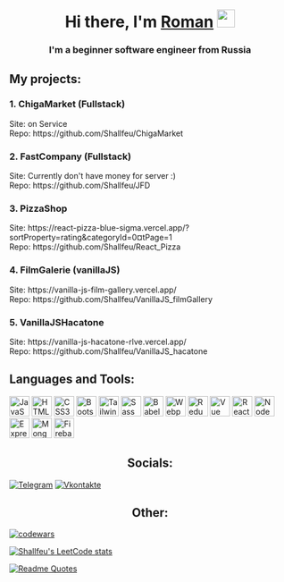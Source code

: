 <h1 align="center">Hi there, I'm <a href="https://vk.com/shallfeu" target="_blank">Roman</a> 
<img src="https://github.com/blackcater/blackcater/raw/main/images/Hi.gif" height="32"/></h1>
<h3 align="center">I'm a beginner software engineer from Russia</h3>

<h2>My projects:</h2>
<div>
  <h3>1. ChigaMarket (Fullstack)</h3>
  <div>Site: on Service</div>
  <div>Repo: https://github.com/Shallfeu/ChigaMarket</div>
</div>

<div>
  <h3>2. FastCompany (Fullstack)</h3>
  <div>Site: Currently don't have money for server :)</div>
  <div>Repo: https://github.com/Shallfeu/JFD</div>
</div>

<div>
  <h3>3. PizzaShop</h3>
  <div>Site: https://react-pizza-blue-sigma.vercel.app/?sortProperty=rating&categoryId=0&currentPage=1</div>
  <div>Repo: https://github.com/Shallfeu/React_Pizza</div>
</div>

<div>
  <h3>4. FilmGalerie (vanillaJS)</h3>
  <div>Site: https://vanilla-js-film-gallery.vercel.app/</div>
  <div>Repo: https://github.com/Shallfeu/VanillaJS_filmGallery</div>
</div>

<div>
  <h3>5. VanillaJSHacatone</h3>
  <div>Site: https://vanilla-js-hacatone-rlve.vercel.app/</div>
  <div>Repo: https://github.com/Shallfeu/VanillaJS_hacatone</div>
</div>

<h2>Languages and Tools:</h2>
<div align="center"><p align="left">
  <a href="https://developer.mozilla.org/en-US/docs/Web/JavaScript" target="_blank" rel="noreferrer"><img src="https://raw.githubusercontent.com/danielcranney/readme-generator/main/public/icons/skills/javascript-colored.svg" width="36" height="36" alt="JavaScript" /></a>
  <a href="https://developer.mozilla.org/en-US/docs/Glossary/HTML5" target="_blank" rel="noreferrer"><img src="https://raw.githubusercontent.com/danielcranney/readme-generator/main/public/icons/skills/html5-colored.svg" width="36" height="36" alt="HTML5" /></a>
  <a href="https://www.w3.org/TR/CSS/#css" target="_blank" rel="noreferrer"><img src="https://raw.githubusercontent.com/danielcranney/readme-generator/main/public/icons/skills/css3-colored.svg" width="36" height="36" alt="CSS3" /></a>
  <a href="https://getbootstrap.com/" target="_blank" rel="noreferrer"><img src="https://raw.githubusercontent.com/danielcranney/readme-generator/main/public/icons/skills/bootstrap-colored.svg" width="36" height="36" alt="Bootstrap" /></a>
  <a href="https://tailwindcss.com/" target="_blank" rel="noreferrer"><img src="https://raw.githubusercontent.com/danielcranney/readme-generator/main/public/icons/skills/tailwindcss-colored.svg" width="36" height="36" alt="TailwindCSS" /></a>
  <a href="https://sass-lang.com/" target="_blank" rel="noreferrer"><img src="https://raw.githubusercontent.com/danielcranney/readme-generator/main/public/icons/skills/sass-colored.svg" width="36" height="36" alt="Sass" /></a>
  <a href="https://babeljs.io/" target="_blank" rel="noreferrer"><img src="https://raw.githubusercontent.com/danielcranney/readme-generator/main/public/icons/skills/babel-colored.svg" width="36" height="36" alt="Babel" /></a>
  <a href="https://webpack.js.org/" target="_blank" rel="noreferrer"><img src="https://raw.githubusercontent.com/danielcranney/readme-generator/main/public/icons/skills/webpack-colored.svg" width="36" height="36" alt="Webpack" /></a>
  <a href="https://redux.js.org/" target="_blank" rel="noreferrer"><img src="https://raw.githubusercontent.com/danielcranney/readme-generator/main/public/icons/skills/redux-colored.svg" width="36" height="36" alt="Redux" /></a>
  <a href="https://vuejs.org/" target="_blank" rel="noreferrer"><img src="https://raw.githubusercontent.com/danielcranney/readme-generator/main/public/icons/skills/vuejs-colored.svg" width="36" height="36" alt="Vue" /></a>
  <a href="https://reactjs.org/" target="_blank" rel="noreferrer"><img src="https://raw.githubusercontent.com/danielcranney/readme-generator/main/public/icons/skills/react-colored.svg" width="36" height="36" alt="React" /></a>
  <a href="https://nodejs.org/en/" target="_blank" rel="noreferrer"><img src="https://raw.githubusercontent.com/danielcranney/readme-generator/main/public/icons/skills/nodejs-colored.svg" width="36" height="36" alt="NodeJS" /></a>
  <a href="https://expressjs.com/" target="_blank" rel="noreferrer"><img src="https://raw.githubusercontent.com/danielcranney/readme-generator/main/public/icons/skills/express-colored.svg" width="36" height="36" alt="Express" /></a>
  <a href="https://www.mongodb.com/" target="_blank" rel="noreferrer"><img src="https://raw.githubusercontent.com/danielcranney/readme-generator/main/public/icons/skills/mongodb-colored.svg" width="36" height="36" alt="MongoDB" /></a>
  <a href="https://firebase.google.com/" target="_blank" rel="noreferrer"><img src="https://raw.githubusercontent.com/danielcranney/readme-generator/main/public/icons/skills/firebase-colored.svg" width="36" height="36" alt="Firebase" /></a>
  </p>
</div>

<h2 align="center">Socials:</h2>

[![Telegram](https://img.shields.io/badge/-Telegram-090909?style=for-the-badge&logo=telegram&logoColor=27A0D9)](https://t.me/Shallfeu_313)
[![Vkontakte](https://img.shields.io/badge/-Vkontakte-090909?style=for-the-badge&logo=Vk&logoColor=4F7DB3)](https://vk.com/shallfeu)

<h2 align="center">Other:</h2>

[![codewars](https://www.codewars.com/users/Shallfeu/badges/large)](https://www.codewars.com/users/Shallfeu)

[![Shallfeu's LeetCode stats](https://leetcode-stats-six.vercel.app/api?username=Shallfeu&theme=dark)](https://github.com/Shallfeu/leetcode-stats)

[![Readme Quotes](https://quotes-github-readme.vercel.app/api?type=horizontal&theme=dark)](https://github.com/piyushsuthar/github-readme-quotes)
